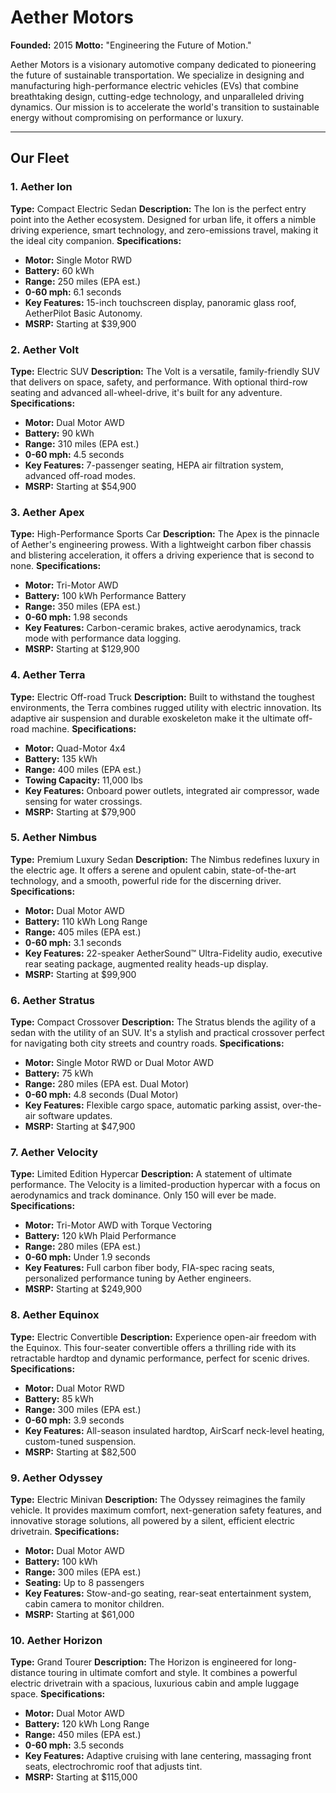 # Aether Motors

**Founded:** 2015
**Motto:** "Engineering the Future of Motion."

Aether Motors is a visionary automotive company dedicated to pioneering the future of sustainable transportation. We specialize in designing and manufacturing high-performance electric vehicles (EVs) that combine breathtaking design, cutting-edge technology, and unparalleled driving dynamics. Our mission is to accelerate the world's transition to sustainable energy without compromising on performance or luxury.

---

## Our Fleet

### 1. Aether Ion
**Type:** Compact Electric Sedan
**Description:** The Ion is the perfect entry point into the Aether ecosystem. Designed for urban life, it offers a nimble driving experience, smart technology, and zero-emissions travel, making it the ideal city companion.
**Specifications:**
- **Motor:** Single Motor RWD
- **Battery:** 60 kWh
- **Range:** 250 miles (EPA est.)
- **0-60 mph:** 6.1 seconds
- **Key Features:** 15-inch touchscreen display, panoramic glass roof, AetherPilot Basic Autonomy.
- **MSRP:** Starting at $39,900

### 2. Aether Volt
**Type:** Electric SUV
**Description:** The Volt is a versatile, family-friendly SUV that delivers on space, safety, and performance. With optional third-row seating and advanced all-wheel-drive, it's built for any adventure.
**Specifications:**
- **Motor:** Dual Motor AWD
- **Battery:** 90 kWh
- **Range:** 310 miles (EPA est.)
- **0-60 mph:** 4.5 seconds
- **Key Features:** 7-passenger seating, HEPA air filtration system, advanced off-road modes.
- **MSRP:** Starting at $54,900

### 3. Aether Apex
**Type:** High-Performance Sports Car
**Description:** The Apex is the pinnacle of Aether's engineering prowess. With a lightweight carbon fiber chassis and blistering acceleration, it offers a driving experience that is second to none.
**Specifications:**
- **Motor:** Tri-Motor AWD
- **Battery:** 100 kWh Performance Battery
- **Range:** 350 miles (EPA est.)
- **0-60 mph:** 1.98 seconds
- **Key Features:** Carbon-ceramic brakes, active aerodynamics, track mode with performance data logging.
- **MSRP:** Starting at $129,900

### 4. Aether Terra
**Type:** Electric Off-road Truck
**Description:** Built to withstand the toughest environments, the Terra combines rugged utility with electric innovation. Its adaptive air suspension and durable exoskeleton make it the ultimate off-road machine.
**Specifications:**
- **Motor:** Quad-Motor 4x4
- **Battery:** 135 kWh
- **Range:** 400 miles (EPA est.)
- **Towing Capacity:** 11,000 lbs
- **Key Features:** Onboard power outlets, integrated air compressor, wade sensing for water crossings.
- **MSRP:** Starting at $79,900

### 5. Aether Nimbus
**Type:** Premium Luxury Sedan
**Description:** The Nimbus redefines luxury in the electric age. It offers a serene and opulent cabin, state-of-the-art technology, and a smooth, powerful ride for the discerning driver.
**Specifications:**
- **Motor:** Dual Motor AWD
- **Battery:** 110 kWh Long Range
- **Range:** 405 miles (EPA est.)
- **0-60 mph:** 3.1 seconds
- **Key Features:** 22-speaker AetherSound™ Ultra-Fidelity audio, executive rear seating package, augmented reality heads-up display.
- **MSRP:** Starting at $99,900

### 6. Aether Stratus
**Type:** Compact Crossover
**Description:** The Stratus blends the agility of a sedan with the utility of an SUV. It's a stylish and practical crossover perfect for navigating both city streets and country roads.
**Specifications:**
- **Motor:** Single Motor RWD or Dual Motor AWD
- **Battery:** 75 kWh
- **Range:** 280 miles (EPA est. Dual Motor)
- **0-60 mph:** 4.8 seconds (Dual Motor)
- **Key Features:** Flexible cargo space, automatic parking assist, over-the-air software updates.
- **MSRP:** Starting at $47,900

### 7. Aether Velocity
**Type:** Limited Edition Hypercar
**Description:** A statement of ultimate performance. The Velocity is a limited-production hypercar with a focus on aerodynamics and track dominance. Only 150 will ever be made.
**Specifications:**
- **Motor:** Tri-Motor AWD with Torque Vectoring
- **Battery:** 120 kWh Plaid Performance
- **Range:** 280 miles (EPA est.)
- **0-60 mph:** Under 1.9 seconds
- **Key Features:** Full carbon fiber body, FIA-spec racing seats, personalized performance tuning by Aether engineers.
- **MSRP:** Starting at $249,900

### 8. Aether Equinox
**Type:** Electric Convertible
**Description:** Experience open-air freedom with the Equinox. This four-seater convertible offers a thrilling ride with its retractable hardtop and dynamic performance, perfect for scenic drives.
**Specifications:**
- **Motor:** Dual Motor RWD
- **Battery:** 85 kWh
- **Range:** 300 miles (EPA est.)
- **0-60 mph:** 3.9 seconds
- **Key Features:** All-season insulated hardtop, AirScarf neck-level heating, custom-tuned suspension.
- **MSRP:** Starting at $82,500

### 9. Aether Odyssey
**Type:** Electric Minivan
**Description:** The Odyssey reimagines the family vehicle. It provides maximum comfort, next-generation safety features, and innovative storage solutions, all powered by a silent, efficient electric drivetrain.
**Specifications:**
- **Motor:** Dual Motor AWD
- **Battery:** 100 kWh
- **Range:** 300 miles (EPA est.)
- **Seating:** Up to 8 passengers
- **Key Features:** Stow-and-go seating, rear-seat entertainment system, cabin camera to monitor children.
- **MSRP:** Starting at $61,000

### 10. Aether Horizon
**Type:** Grand Tourer
**Description:** The Horizon is engineered for long-distance touring in ultimate comfort and style. It combines a powerful electric drivetrain with a spacious, luxurious cabin and ample luggage space.
**Specifications:**
- **Motor:** Dual Motor AWD
- **Battery:** 120 kWh Long Range
- **Range:** 450 miles (EPA est.)
- **0-60 mph:** 3.5 seconds
- **Key Features:** Adaptive cruising with lane centering, massaging front seats, electrochromic roof that adjusts tint.
- **MSRP:** Starting at $115,000 